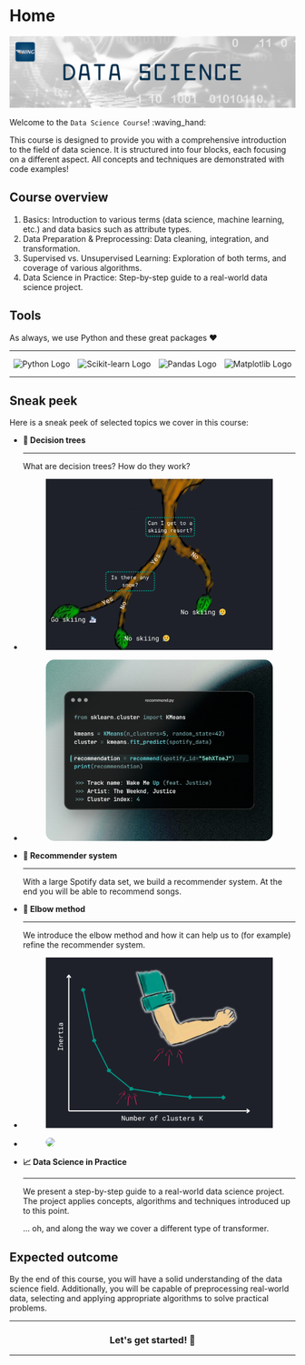 # Home

![header](../assets/header/ds.png)

Welcome to the `Data Science Course`! :waving_hand:

This course is designed to provide you with a comprehensive introduction to the
field of data science. It is structured into four blocks, each focusing on a
different aspect. All concepts and techniques are demonstrated with code
examples!

## Course overview

1. Basics: Introduction to various terms (data science, machine learning, etc.)
   and data basics such as attribute types.
2. Data Preparation & Preprocessing: Data cleaning, integration, and 
   transformation.
3. Supervised vs. Unsupervised Learning: Exploration of both terms, and 
   coverage of various algorithms.
4. Data Science in Practice: Step-by-step guide to a real-world data science 
   project.

## Tools

As always, we use Python and these great packages :heart:

---

<div class="row" style="display: flex; justify-content: space-around;">
    <div class="col">
        <img src="https://www.python.org/static/img/python-logo.png" 
        alt="Python Logo" style="width: 200px;">
    </div>
    <div class="col">
        <img src="https://scikit-learn.org/stable/_static/scikit-learn-logo-small.png" 
        alt="Scikit-learn Logo" style="width: 170px;">
    </div>
    <div class="col">
        <img src="https://pandas.pydata.org/static/img/pandas.svg" 
        alt="Pandas Logo" style="width: 170px;">
    </div>
    <div class="col">
        <img src="https://matplotlib.org/stable/_static/logo_dark.svg" 
        alt="Matplotlib Logo" style="width: 200px;">
    </div>
</div>

---

## Sneak peek

Here is a sneak peek of selected topics we cover in this course:

<div class="grid cards" markdown>

-   __:deciduous_tree: Decision trees__ 

    --- 
    
    What are decision trees? How do they work?

-   <figure markdown="span">
        <img src="/assets/data-science/algorithms/tree.png">
    </figure>

-   <figure markdown="span">
        <img 
            src="/assets/data-science/index/spotify-snippet.png" 
            style="border-radius: 15px;"
        >
    </figure>

-   __:musical_note: Recommender system__ 

    --- 
    
    With a large Spotify data set, we build a recommender system. At the end
    you will be able to recommend songs.

-   __:mechanical_arm: Elbow method__ 

    --- 
    
    We introduce the elbow method and how it can help us to (for example) 
    refine the recommender system.
 
-   <figure markdown="span">
        <img src="/assets/data-science/algorithms/clustering/elbow-method.png">
    </figure>

-   <figure markdown="span">
        <img 
            src="https://static1.cbrimages.com/wordpress/wp-content/uploads/2023/12/split-images-of-transformers-anime.jpg" 
            style="border-radius: 15px;"
        >
    </figure>

-   __:chart_with_upwards_trend: Data Science in Practice__ 

    ---

    We present a step-by-step guide to a real-world data science project. 
    The project applies concepts, algorithms and techniques introduced up to 
    this point.

    ... oh, and along the way we cover a different type of transformer.

</div>

## Expected outcome

By the end of this course, you will have a solid understanding of the data
science field. Additionally, you will be capable of preprocessing real-world
data, selecting and applying appropriate algorithms to solve practical
problems.

---

<div style="text-align: center">
    <h3>Let's get started! 🚀</h3>
</div>

---